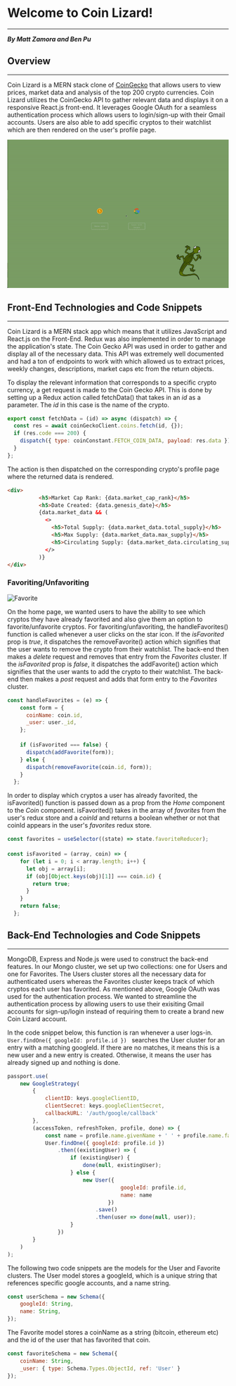 # Welcome to Coin Lizard!
--------------

***By Matt Zamora and Ben Pu***

## Overview
--------------
Coin Lizard is a MERN stack clone of [CoinGecko](https://www.coingecko.com/en) that allows users to view prices, market data and analysis of the top 200 crypto currencies. Coin Lizard utilizes the CoinGecko API to gather relevant data and displays it on a responsive React.js front-end. It leverages Google OAuth for a seamless authentication process which allows users to login/sign-up with their Gmail accounts. Users are also able to add specific cryptos to their watchlist which are then rendered on the user's profile page.

![Overview](./client/src/images/app-overview.gif)

## Front-End Technologies and Code Snippets
------  
Coin Lizard is a MERN stack app which means that it utilizes JavaScript and React.js on the Front-End. Redux was also implemented in order to manage the application's state. The Coin Gecko API was used in order to gather and display all of the necessary data. This API was extremely well documented and had a ton of endpoints to work with which allowed us to extract prices, weekly changes, descriptions, market caps etc from the return objects. 

To display the relevant information that corresponds to a specific crypto currency, a get request is made to the Coin Gecko API. This is done by setting up a Redux action called fetchData() that takes in an *id* as a parameter. The *id* in this case is the name of the crypto.

```JavaScript
export const fetchData = (id) => async (dispatch) => {
  const res = await coinGeckoClient.coins.fetch(id, {});
  if (res.code === 200) {
    dispatch({ type: coinConstant.FETCH_COIN_DATA, payload: res.data });
  }
};
```

The action is then dispatched on the corresponding crypto's profile page where the returned data is rendered. 
```HTML
<div>
          <h5>Market Cap Rank: {data.market_cap_rank}</h5>
          <h5>Date Created: {data.genesis_date}</h5>
          {data.market_data && (
            <>
              <h5>Total Supply: {data.market_data.total_supply}</h5>
              <h5>Max Supply: {data.market_data.max_supply}</h5>
              <h5>Circulating Supply: {data.market_data.circulating_supply}</h5>
            </>
          )}
</div>
```

### Favoriting/Unfavoriting
![Favorite](./client/src/images/favorite/unfavorite.gif)

On the home page, we wanted users to have the ability to see which cryptos they have already favorited and also give them an option to favorite/unfavorite cryptos. For favoriting/unfavoriting, the handleFavorites() function is called whenever a user clicks on the star icon. If the *isFavorited* prop is *true*, it dispatches the removeFavorite() action which signifies that the user wants to remove the crypto from their watchlist. The back-end then makes a *delete* request and removes that entry from the *Favorites* cluster. If the *isFavorited* prop is *false*, it dispatches the addFavorite() action which signifies that the user wants to add the crypto to their watchlist. The back-end then makes a *post* request and adds that form entry to the *Favorites* cluster.

```JavaScript
const handleFavorites = (e) => {
    const form = {
      coinName: coin.id,
      _user: user._id,
    };

    if (isFavorited === false) {
      dispatch(addFavorite(form));
    } else {
      dispatch(removeFavorite(coin.id, form));
    }
  };
```

In order to display which cryptos a user has already favorited, the isFavorited() function is passed down as a prop from the *Home* component to the *Coin* component. isFavorited() takes in the array of *favorites* from the user's redux store and a *coinId* and returns a boolean whether or not that coinId appears in the user's *favorites* redux store.

```JavaScript
const favorites = useSelector((state) => state.favoriteReducer);

const isFavorited = (array, coin) => {
    for (let i = 0; i < array.length; i++) {
      let obj = array[i];
      if (obj[Object.keys(obj)[1]] === coin.id) {
        return true;
      }
    }
    return false;
  };
```

## Back-End Technologies and Code Snippets
------  
MongoDB, Express and Node.js were used to construct the back-end features. In our Mongo cluster, we set up two collections: one for Users and one for Favorites. The Users cluster stores all the necessary data for authenticated users whereas the Favorites cluster keeps track of which cryptos each user has favorited. As mentioned above, Google OAuth was used for the authentication process. We wanted to streamline the authentication process by allowing users to use their exisiting Gmail accounts for sign-up/login instead of requiring them to create a brand new Coin Lizard account. 

In the code snippet below, this function is ran whenever a user logs-in. `User.findOne({ googleId: profile.id }) ` searches the User cluster for an entry with a matching googleId. If there are no matches, it means this is a new user and a new entry is created. Otherwise, it means the user has already signed up and nothing is done.

```JavaScript
passport.use(
    new GoogleStrategy(
        {
            clientID: keys.googleClientID,
            clientSecret: keys.googleClientSecret,
            callbackURL: '/auth/google/callback'
        },
        (accessToken, refreshToken, profile, done) => {
            const name = profile.name.givenName + ' ' + profile.name.familyName
            User.findOne({ googleId: profile.id }) 
                .then((existingUser) => {
                    if (existingUser) { 
                        done(null, existingUser);
                    } else { 
                        new User({ 
                                    googleId: profile.id, 
                                    name: name
                                })
                            .save() 
                            .then(user => done(null, user));
                    }
                })
        }
    )
);
```

The following two code snippets are the models for the User and Favorite clusters. The User model stores a googleId, which is a unique string that references specific google accounts, and a name string. 

```JavaScript
const userSchema = new Schema({                       
    googleId: String,    
    name: String,
});
```
The Favorite model stores a coinName as a string (bitcoin, ethereum etc) and the id of the user that has favorited that coin. 
```JavaScript
const favoriteSchema = new Schema({               
    coinName: String,
    _user: { type: Schema.Types.ObjectId, ref: 'User' }
});
```







